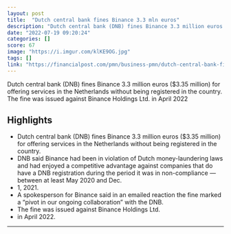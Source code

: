 ```yaml
---
layout: post
title:  "Dutch central bank fines Binance 3.3 mln euros"
description: "Dutch central bank (DNB) fines Binance 3.3 million euros ($3.35 million) for offering services in the Netherlands without being registered in the country. The fine was issued against Binance Holdings Ltd. in April 2022"
date: "2022-07-19 09:20:24"
categories: []
score: 67
image: "https://i.imgur.com/klKE9OG.jpg"
tags: []
link: "https://financialpost.com/pmn/business-pmn/dutch-central-bank-fines-binance-3-3-mln-euros"
---
```


Dutch central bank (DNB) fines Binance 3.3 million euros ($3.35 million) for offering services in the Netherlands without being registered in the country. The fine was issued against Binance Holdings Ltd. in April 2022

## Highlights

- Dutch central bank (DNB) fines Binance 3.3 million euros ($3.35 million) for offering services in the Netherlands without being registered in the country.
- DNB said Binance had been in violation of Dutch money-laundering laws and had enjoyed a competitive advantage against companies that do have a DNB registration during the period it was in non-compliance — between at least May 2020 and Dec.
- 1, 2021.
- A spokesperson for Binance said in an emailed reaction the fine marked a “pivot in our ongoing collaboration” with the DNB.
- The fine was issued against Binance Holdings Ltd.
- in April 2022.

---
